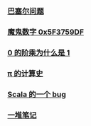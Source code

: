 ### [巴塞尔问题](./01-math/001-basel-problem/ReadMe.md)
### [魔鬼数字 0x5F3759DF]()
### [0 的阶乘为什么是 1]()
### [π 的计算史](./01-math/002-calc-pi/ReadMe.md)
### [Scala 的一个 bug](./02-program/001-a-scala-bug/README.md)
### [一堆笔记](./00-notes/README.md)